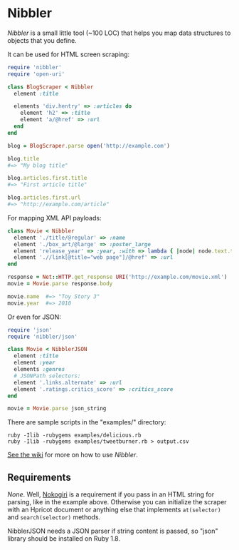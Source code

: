Nibbler
=======

*Nibbler* is a small little tool (~100 LOC) that helps you map data structures to objects that you define.

It can be used for HTML screen scraping:

~~~ ruby
require 'nibbler'
require 'open-uri'

class BlogScraper < Nibbler
  element :title

  elements 'div.hentry' => :articles do
    element 'h2' => :title
    element 'a/@href' => :url
  end
end

blog = BlogScraper.parse open('http://example.com')

blog.title
#=> "My blog title"

blog.articles.first.title
#=> "First article title"

blog.articles.first.url
#=> "http://example.com/article"
~~~

For mapping XML API payloads:

~~~ ruby
class Movie < Nibbler
  element './title/@regular' => :name
  element './box_art/@large' => :poster_large
  element 'release_year' => :year, :with => lambda { |node| node.text.to_i }
  element './/link[@title="web page"]/@href' => :url
end

response = Net::HTTP.get_response URI('http://example.com/movie.xml')
movie = Movie.parse response.body

movie.name  #=> "Toy Story 3"
movie.year  #=> 2010
~~~

Or even for JSON:

~~~ ruby
require 'json'
require 'nibbler/json'

class Movie < NibblerJSON
  element :title
  element :year
  elements :genres
  # JSONPath selectors:
  element '.links.alternate' => :url
  element '.ratings.critics_score' => :critics_score
end

movie = Movie.parse json_string
~~~

There are sample scripts in the "examples/" directory:

    ruby -Ilib -rubygems examples/delicious.rb
    ruby -Ilib -rubygems examples/tweetburner.rb > output.csv

[See the wiki][wiki] for more on how to use *Nibbler*.

Requirements
------------

*None*. Well, [Nokogiri][] is a requirement if you pass in an HTML string for parsing, like in the example above. Otherwise you can initialize the scraper with an
Hpricot document or anything else that implements `at(selector)` and `search(selector)` methods.

NibblerJSON needs a JSON parser if string content is passed, so "json" library should be installed on Ruby 1.8.


[wiki]: http://wiki.github.com/mislav/nibbler
[nokogiri]: http://nokogiri.rubyforge.org/nokogiri/
